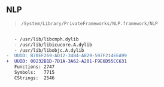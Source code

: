 ## NLP

> `/System/Library/PrivateFrameworks/NLP.framework/NLP`

```diff

   - /usr/lib/libcmph.dylib
   - /usr/lib/libicucore.A.dylib
   - /usr/lib/libobjc.A.dylib
-  UUID: B70EF269-AD12-34B4-A829-597F214EEA99
+  UUID: 00232B1D-7D1A-3A62-A201-F9E6D55CC631
   Functions: 2747
   Symbols:   7715
   CStrings:  2546

```
